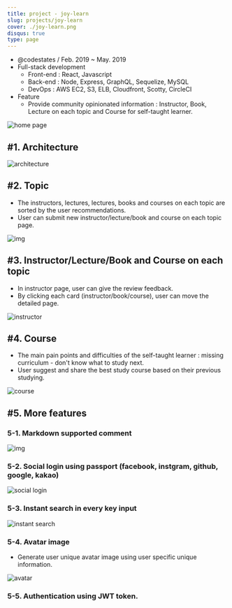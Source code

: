 ```yaml
---
title: project - joy-learn
slug: projects/joy-learn
cover: ./joy-learn.png
disqus: true
type: page
---
```


- @codestates / Feb. 2019 ~ May. 2019
- Full-stack development
  - Front-end : React, Javascript
  - Back-end : Node, Express, GraphQL, Sequelize, MySQL
  - DevOps : AWS EC2, S3, ELB, Cloudfront, Scotty, CircleCI
- Feature
  - Provide community opinionated information : Instructor, Book, Lecture on each topic and Course for self-taught learner.

![home page](https://user-images.githubusercontent.com/365500/58070386-d1d19500-7bd3-11e9-858a-2d8426241dcc.png)

## #1. Architecture

![architecture](https://user-images.githubusercontent.com/365500/58070333-a353ba00-7bd3-11e9-92c6-6f672c69667e.png)

## #2. Topic

- The instructors, lectures, lectures, books and courses on each topic are sorted by the user recommendations.
- User can submit new instructor/lecture/book and course on each topic page.

![img](https://user-images.githubusercontent.com/365500/58234823-6a097e80-7d7a-11e9-9634-ef1fbf4a1308.gif)

## #3. Instructor/Lecture/Book and Course on each topic

- In instructor page, user can give the review feedback.
- By clicking each card (instructor/book/course), user can move the detailed page.

![instructor](https://user-images.githubusercontent.com/365500/58169922-037a5700-7ccd-11e9-815d-4616ea5a562e.gif)

## #4. Course

- The main pain points and difficulties of the self-taught learner : missing curriculum - don't know what to study next.
- User suggest and share the best study course based on their previous studying.

![course](https://user-images.githubusercontent.com/365500/58238528-68dc4f80-7d82-11e9-860b-53734d445212.gif)

## #5. More features

### 5-1. Markdown supported comment

![img](https://user-images.githubusercontent.com/365500/58240627-582dd880-7d86-11e9-8fec-872d588293d4.gif)

### 5-2. Social login using passport (facebook, instgram, github, google, kakao)

![social login](https://user-images.githubusercontent.com/365500/58155400-c1dab380-7cae-11e9-818f-1b5977044c68.gif)

### 5-3. Instant search in every key input

![instant search](https://user-images.githubusercontent.com/365500/58155059-192c5400-7cae-11e9-9c46-bf9172b851f0.gif)

### 5-4. Avatar image

- Generate user unique avatar image using user specific unique information.

![avatar](https://user-images.githubusercontent.com/365500/58240564-346a9280-7d86-11e9-8aab-378f8d259966.png)

### 5-5. Authentication using JWT token.
